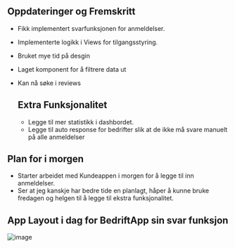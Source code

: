 ## Oppdateringer og Fremskritt

- Fikk implementert svarfunksjonen for anmeldelser.
- Implementerte logikk i Views for tilgangsstyring.
- Bruket mye tid på desgin
- Laget komponent for å filtrere data ut
- Kan nå søke i reviews
  

  ## Extra Funksjonalitet
  - Legge til mer statistikk i dashbordet.
  - Legge til auto response for bedrifter slik at de ikke må svare manuelt på alle anmeldelser

## Plan for i morgen
- Starter arbeidet med Kundeappen i morgen for å legge til inn anmeldelser.
- Ser at jeg kanskje har bedre tide en planlagt, håper å kunne bruke fredagen og helgen til å legge til ekstra funksjonalitet.

## App Layout i dag for BedriftApp sin svar funksjon

![image](https://github.com/Ben9boyz/FagProove-2024/assets/167029110/2486722c-25ad-4509-9ddf-510c7664251e)
